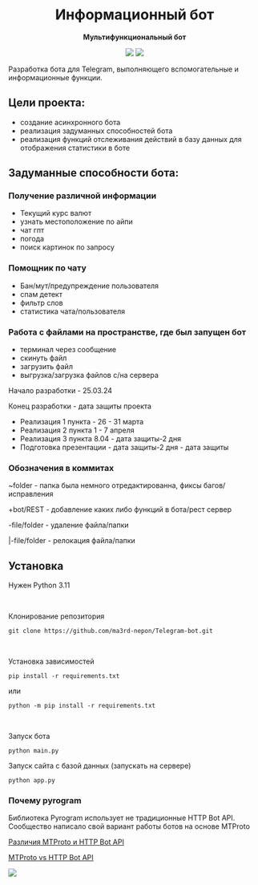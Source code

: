 <div align="center">
  <h1>Информационный бот</h1>
  <p>
    <strong>Мультифункциональный бот</strong>
  </p>
  <p>

[![](https://img.shields.io/badge/Telegram-bot-blue?logo=telegram)](https://t.me/tost_game_bot?start=start)
[![](https://img.shields.io/badge/A_rest-db_server-blue)](https://qwertedrtvghjn.pythonanywhere.com)

  </p>
</div>

<!-- shields.io for this icons (да это я сделал) -->
Разработка бота для Telegram, выполняющего вспомогательные и информационные функции.

## Цели проекта:
- создание асинхронного бота
- реализация задуманных способностей бота
- реализация функций отслеживания действий в базу данных для отображения статистики в боте

## Задуманные способности бота:
### Получение различной информации
- Текущий курс валют
- узнать местоположение по айпи
- чат гпт
- погода
- поиск картинок по запросу

### Помощник по чату
- Бан/мут/предупреждение пользователя
- спам детект
- фильтр слов
- статистика чата/пользователя

### Работа с файлами на пространстве, где был запущен бот
- терминал через сообщение
- скинуть файл
- загрузить файл
- выгрузка/загрузка файлов с/на сервера


Начало разработки - 25.03.24


Конец разработки - дата защиты проекта


- Реализация 1 пункта - 26 - 31 марта
- Реализация 2 пункта 1 - 7 апреля
- Реализация 3 пункта 8.04 - дата защиты-2 дня
- Подготовка презентации - дата защиты-2 дня - дата защиты

### Обозначения в коммитах


~folder - папка была немного отредактированна, фиксы багов/исправления


+bot/REST - добавление каких либо функций в бота/рест сервер


-file/folder - удаление файла/папки


|-file/folder - релокация файла/папки


## Установка

Нужен Python 3.11

<br>

Клонирование репозитория
~~~
git clone https://github.com/ma3rd-nepon/Telegram-bot.git
~~~

<br>

Установка зависимостей
~~~
pip install -r requirements.txt
~~~
или
~~~
python -m pip install -r requirements.txt
~~~

<br>

Запуск бота
~~~
python main.py
~~~

Запуск сайта с базой данных (запускать на сервере)
~~~
python app.py
~~~


### Почему pyrogram

Библиотека Pyrogram использует не традиционные HTTP Bot API. Сообщество написало свой вариант работы ботов на основе MTProto 


[Различия MTProto и HTTP Bot API](https://github.com/LonamiWebs/Telethon/wiki/MTProto-vs-HTTP-Bot-API)


[MTProto vs HTTP Bot API](https://docs.telethon.dev/en/stable/concepts/botapi-vs-mtproto.html)

<div>
  <img src="https://docs.pyrogram.org/_static/img/mtproto-vs-bot-api.png">
</div>



<!-- ## Ссылки
### [Рест сервер](https://qwertedrtvghjn.pythonanywhere.com)

### [Телеграм-Бот](https://t.me/tost_game_bot?start=start)
-->
